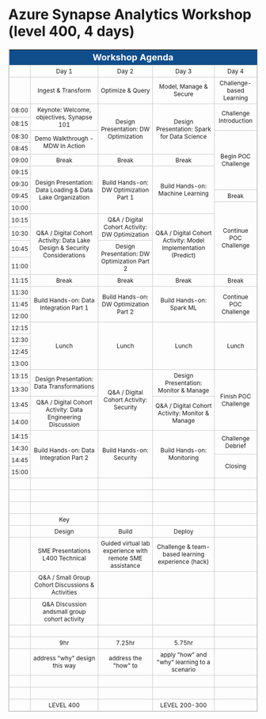 # Azure Synapse Analytics Workshop (level 400, 4 days)

<style type="text/css">
	table.tableizer-table {
		font-size: 12px;
		border: 1px solid #CCC; 
	} 
	.tableizer-table td {
		padding: 4px;
		margin: 3px;
		border: 1px solid #CCC;
        text-align: center;
	}
	.tableizer-table th {
		background-color: #104E8B; 
		color: #FFF;
		font-weight: bold;
        text-align: center;
        font-size: 18px;
	}
</style>

<table class="tableizer-table">
    <thead><tr>
        <th colspan=5>Workshop Agenda</th>
    </tr></thead>
    <tbody>
        <tr>
            <td>&nbsp;</td>
            <td>Day 1</td>
            <td>Day 2</td>
            <td>Day 3</td>
            <td>Day 4</td>
        </tr>
        <tr>
            <td>&nbsp;</td>
            <td>Ingest & Transform</td>
            <td>Optimize & Query</td>
            <td>Model, Manage & Secure</td>
            <td>Challenge-based Learning</td>
        </tr>
        <tr>
            <td>08:00</td>
            <td rowspan=2>Keynote: Welcome, objectives, Synapse 101</td>
            <td rowspan=4>Design Presentation: DW Optimization</td>
            <td rowspan=4>Design Presentation: Spark for Data Science</td>
            <td rowspan=2>Challenge Introduction</td>
        </tr>
        <tr><td>08:15</td></tr>
        <tr>
            <td>08:30</td>
            <td rowspan=2>Demo Walkthrough - MDW In Action</td>
            <td rowspan=5>Begin POC Challenge</td>
        </tr>
        <tr><td>08:45</td></tr>
        <tr>
            <td>09:00</td>
            <td>Break</td>
            <td>Break</td>
            <td>Break</td>
        </tr>
        <tr>
            <td>09:15</td>
            <td rowspan=4>Design Presentation: Data Loading & Data Lake Organization</td>
            <td rowspan=4>Build Hands-on: DW Optimization Part 1</td>
            <td rowspan=4>Build Hands-on: Machine Learning</td>
        </tr>
        <tr><td>09:30</td></tr>
        <tr>
            <td>09:45</td>
            <td>Break</td>
        </tr>
        <tr>
            <td>10:00</td>
            <td rowspan=5>Continue POC Challenge</td>
        </tr>
        <tr>
            <td>10:15</td>
            <td rowspan=4>Q&A / Digital Cohort Activity: Data Lake Design & Security Considerations</td>
            <td rowspan=2>Q&A / Digital Cohort Activity: DW Optimization</td>
            <td rowspan=4>Q&A / Digital Cohort Activity: Model Implementation (Predict)</td>
        </tr>
        <tr><td>10:30</td></tr>
        <tr>
            <td>10:45</td>
            <td rowspan=2>Design Presentation: DW Optimization Part 2</td>
        </tr>
        <tr><td>11:00</td></tr>
        <tr><td>11:15</td><td>Break</td><td>Break</td><td>Break</td><td>Break</td></tr>
        <tr>
            <td>11:30</td>
            <td rowspan=3>Build Hands-on: Data Integration Part 1</td>
            <td rowspan=3>Build Hands-on: DW Optimization Part 2</td>
            <td rowspan=3>Build Hands-on: Spark ML</td>
            <td rowspan=3>Continue POC Challenge</td>
        </tr>
            <tr><td>11:45</td></tr>
            <tr><td>12:00</td></tr>
        <tr>
            <td>12:15</td>
            <td rowspan=4>Lunch</td>
            <td rowspan=4>Lunch</td>
            <td rowspan=4>Lunch</td>
            <td rowspan=4>Lunch</td>
        </tr>
        <tr><td>12:30</td></tr>
        <tr><td>12:45</td></tr>
        <tr><td>13:00</td></tr>
        <tr>
            <td>13:15</td>
            <td rowspan=2>Design Presentation: Data Transformations</td>
            <td rowspan=4>Q&A / Digital Cohort Activity: Security</td>
            <td rowspan=2>Design Presentation: Monitor & Manage</td>
            <td rowspan=4>Finish POC Challenge</td>
        </tr>
        <tr><td>13:30</td></tr>
        <tr>
            <td>13:45</td>
            <td rowspan=2>Q&A / Digital Cohort Activity: Data Engineering Discussion</td>
            <td rowspan=2>Q&A / Digital Cohort Activity: Monitor & Manage</td>
        </tr>
        <tr><td>14:00</td></tr>
        <tr>
            <td>14:15</td>
            <td rowspan=4>Build Hands-on: Data Integration Part 2</td>
            <td rowspan=4>Build Hands-on: Security</td>
            <td rowspan=4>Build Hands-on: Monitoring</td>
            <td rowspan=2>Challenge Debrief</td>
        </tr>
        <tr><td>14:30</td></tr>
        <tr>
            <td>14:45</td>
            <td rowspan=2>Closing</td>
        </tr>
        <tr><td>15:00</td></tr>
 <tr><td>&nbsp;</td><td>&nbsp;</td><td>&nbsp;</td><td>&nbsp;</td><td>&nbsp;</td></tr>
 <tr><td>&nbsp;</td><td>&nbsp;</td><td>&nbsp;</td><td>&nbsp;</td><td>&nbsp;</td></tr>
 <tr><td>&nbsp;</td><td>&nbsp;</td><td>&nbsp;</td><td>&nbsp;</td><td>&nbsp;</td></tr>
 <tr><td>&nbsp;</td><td>Key</td><td>&nbsp;</td><td>&nbsp;</td><td>&nbsp;</td></tr>
 <tr><td>&nbsp;</td><td>Design</td><td>Build</td><td>Deploy</td><td>&nbsp;</td></tr>
 <tr><td>&nbsp;</td><td>SME Presentations L400 Technical</td><td>Guided virtual lab experience with remote SME assistance</td><td>Challenge & team-based learning experience (hack)</td><td>&nbsp;</td></tr>
 <tr><td>&nbsp;</td><td>Q&A / Small Group Cohort Discussions & Activities</td><td>&nbsp;</td><td>&nbsp;</td><td>&nbsp;</td></tr>
 <tr><td>&nbsp;</td><td>Q&A Discussion andsmall group cohort activity</td><td>&nbsp;</td><td>&nbsp;</td><td>&nbsp;</td></tr>
 <tr><td>&nbsp;</td><td>&nbsp;</td><td>&nbsp;</td><td>&nbsp;</td><td>&nbsp;</td></tr>
 <tr><td>&nbsp;</td><td>9hr</td><td>7.25hr</td><td>5.75hr</td><td>&nbsp;</td></tr>
 <tr><td>&nbsp;</td><td>address "why" design this way</td><td>address the "how" to</td><td>apply "how" and "why" learning to a scenario</td><td>&nbsp;</td></tr>
 <tr><td>&nbsp;</td><td>&nbsp;</td><td>&nbsp;</td><td>&nbsp;</td><td>&nbsp;</td></tr>
 <tr><td>&nbsp;</td><td>&nbsp;</td><td>&nbsp;</td><td>&nbsp;</td><td>&nbsp;</td></tr>
 <tr><td>&nbsp;</td><td>LEVEL 400</td><td>&nbsp;</td><td>LEVEL 200-300</td><td></td></tr>
</tbody></table>